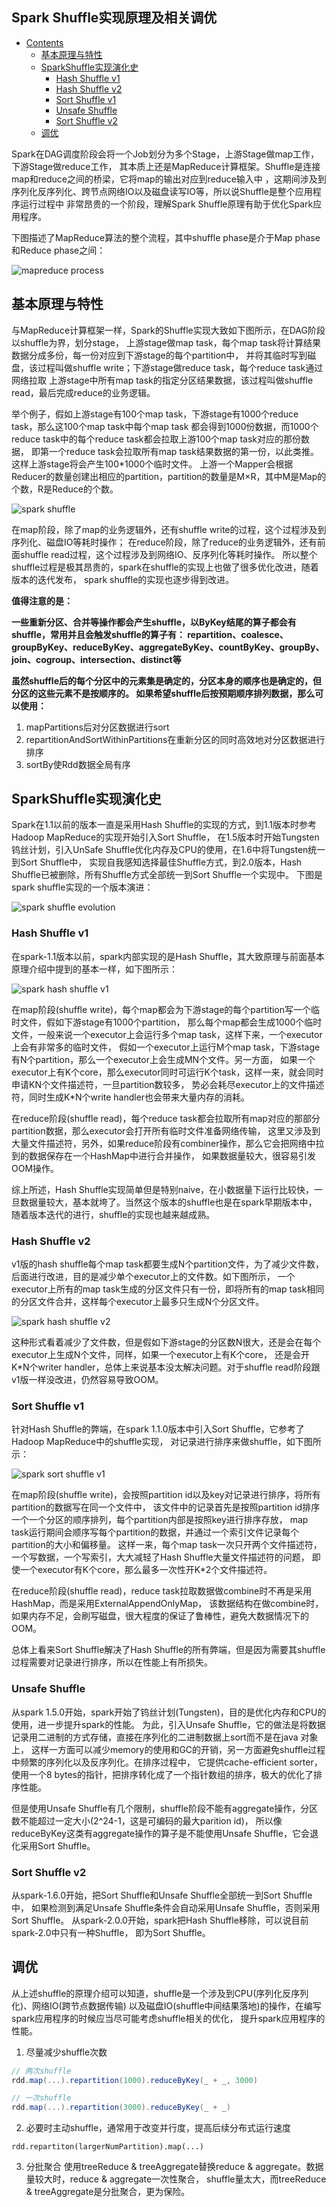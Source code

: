 Spark Shuffle实现原理及相关调优 
------
* [Contents](#Contents)
	* [基本原理与特性](#基本原理与特性)
	* [SparkShuffle实现演化史](#SparkShuffle实现演化史)
	  * [Hash Shuffle v1](#Hash-Shuffle-v1)
	  * [Hash Shuffle v2](#Hash-Shuffle-v2)
	  * [Sort Shuffle v1](#Sort-Shuffle-v1)
	  * [Unsafe Shuffle](#Unsafe-Shuffle)
	  * [Sort Shuffle v2](#Sort-Shuffle-v2)
	* [调优](#调优)

Spark在DAG调度阶段会将一个Job划分为多个Stage，上游Stage做map工作，下游Stage做reduce工作，
其本质上还是MapReduce计算框架。Shuffle是连接map和reduce之间的桥梁，它将map的输出对应到reduce输入中
，这期间涉及到序列化反序列化、跨节点网络IO以及磁盘读写IO等，所以说Shuffle是整个应用程序运行过程中
非常昂贵的一个阶段，理解Spark Shuffle原理有助于优化Spark应用程序。

下图描述了MapReduce算法的整个流程，其中shuffle phase是介于Map phase和Reduce phase之间：

![mapreduce process](images/mapreduce-process.png)

## 基本原理与特性
与MapReduce计算框架一样，Spark的Shuffle实现大致如下图所示，在DAG阶段以shuffle为界，划分stage，
上游stage做map task，每个map task将计算结果数据分成多份，每一份对应到下游stage的每个partition中，
并将其临时写到磁盘，该过程叫做shuffle write；下游stage做reduce task，每个reduce task通过网络拉取
上游stage中所有map task的指定分区结果数据，该过程叫做shuffle read，最后完成reduce的业务逻辑。

举个例子，假如上游stage有100个map task，下游stage有1000个reduce task，那么这100个map task中每个map task
都会得到1000份数据，而1000个reduce task中的每个reduce task都会拉取上游100个map task对应的那份数据，
即第一个reduce task会拉取所有map task结果数据的第一份，以此类推。这样上游stage将会产生100*1000个临时文件。
上游一个Mapper会根据Reducer的数量创建出相应的partition，partition的数量是M×R，其中M是Map的个数，R是Reduce的个数。

![spark shuffle](images/spark-shuffle.png)

在map阶段，除了map的业务逻辑外，还有shuffle write的过程，这个过程涉及到序列化、磁盘IO等耗时操作；
在reduce阶段，除了reduce的业务逻辑外，还有前面shuffle read过程，这个过程涉及到网络IO、反序列化等耗时操作。
所以整个shuffle过程是极其昂贵的，spark在shuffle的实现上也做了很多优化改进，随着版本的迭代发布，
spark shuffle的实现也逐步得到改进。

**值得注意的是：**

**一些重新分区、合并等操作都会产生shuffle，以ByKey结尾的算子都会有shuffle，常用并且会触发shuffle的算子有：
repartition、coalesce、groupByKey、reduceByKey、aggregateByKey、countByKey、groupBy、join、cogroup、intersection、distinct等**


**虽然shuffle后的每个分区中的元素集是确定的，分区本身的顺序也是确定的，但分区的这些元素不是按顺序的。
如果希望shuffle后按预期顺序排列数据，那么可以使用：**
1. mapPartitions后对分区数据进行sort
2. repartitionAndSortWithinPartitions在重新分区的同时高效地对分区数据进行排序
3. sortBy使Rdd数据全局有序

## SparkShuffle实现演化史
Spark在1.1以前的版本一直是采用Hash Shuffle的实现的方式，到1.1版本时参考Hadoop MapReduce的实现开始引入Sort Shuffle，
在1.5版本时开始Tungsten钨丝计划，引入UnSafe Shuffle优化内存及CPU的使用，在1.6中将Tungsten统一到Sort Shuffle中，
实现自我感知选择最佳Shuffle方式，到2.0版本，Hash Shuffle已被删除，所有Shuffle方式全部统一到Sort Shuffle一个实现中。
下图是spark shuffle实现的一个版本演进：

![spark shuffle evolution](images/spark-shuffle-evolution.png)

### Hash Shuffle v1
在spark-1.1版本以前，spark内部实现的是Hash Shuffle，其大致原理与前面基本原理介绍中提到的基本一样，如下图所示：

![spark hash shuffle v1](images/spark-hash-shuffle-v1.png)

在map阶段(shuffle write)，每个map都会为下游stage的每个partition写一个临时文件，假如下游stage有1000个partition，
那么每个map都会生成1000个临时文件，一般来说一个executor上会运行多个map task，这样下来，一个executor上会有非常多的临时文件，
假如一个executor上运行M个map task，下游stage有N个partition，那么一个executor上会生成MN个文件。另一方面，
如果一个executor上有K个core，那么executor同时可运行K个task，这样一来，就会同时申请KN个文件描述符，一旦partition数较多，
势必会耗尽executor上的文件描述符，同时生成K*N个write handler也会带来大量内存的消耗。

在reduce阶段(shuffle read)，每个reduce task都会拉取所有map对应的那部分partition数据，那么executor会打开所有临时文件准备网络传输，
这里又涉及到大量文件描述符，另外，如果reduce阶段有combiner操作，那么它会把网络中拉到的数据保存在一个HashMap中进行合并操作，
如果数据量较大，很容易引发OOM操作。

综上所述，Hash Shuffle实现简单但是特别naive，在小数据量下运行比较快，一旦数据量较大，基本就垮了。当然这个版本的shuffle也是在spark早期版本中，
随着版本迭代的进行，shuffle的实现也越来越成熟。

### Hash Shuffle v2
v1版的hash shuffle每个map task都要生成N个partition文件，为了减少文件数，后面进行改进，目的是减少单个executor上的文件数。如下图所示，
一个executor上所有的map task生成的分区文件只有一份，即将所有的map task相同的分区文件合并，这样每个executor上最多只生成N个分区文件。

![spark hash shuffle v2](images/spark-hash-shuffle-v2.png)

这种形式看着减少了文件数，但是假如下游stage的分区数N很大，还是会在每个executor上生成N个文件，同样，如果一个executor上有K个core，
还是会开K*N个writer handler，总体上来说基本没太解决问题。对于shuffle read阶段跟v1版一样没改进，仍然容易导致OOM。

### Sort Shuffle v1
针对Hash Shuffle的弊端，在spark 1.1.0版本中引入Sort Shuffle，它参考了Hadoop MapReduce中的shuffle实现，
对记录进行排序来做shuffle，如下图所示：

![spark sort shuffle v1](images/spark-sort-shuffle-v1.png)

在map阶段(shuffle write)，会按照partition id以及key对记录进行排序，将所有partition的数据写在同一个文件中，
该文件中的记录首先是按照partition id排序一个一个分区的顺序排列，每个partition内部是按照key进行排序存放，
map task运行期间会顺序写每个partition的数据，并通过一个索引文件记录每个partition的大小和偏移量。
这样一来，每个map task一次只开两个文件描述符，一个写数据，一个写索引，大大减轻了Hash Shuffle大量文件描述符的问题，
即使一个executor有K个core，那么最多一次性开K*2个文件描述符。

在reduce阶段(shuffle read)，reduce task拉取数据做combine时不再是采用HashMap，而是采用ExternalAppendOnlyMap，
该数据结构在做combine时，如果内存不足，会刷写磁盘，很大程度的保证了鲁棒性，避免大数据情况下的OOM。

总体上看来Sort Shuffle解决了Hash Shuffle的所有弊端，但是因为需要其shuffle过程需要对记录进行排序，所以在性能上有所损失。

### Unsafe Shuffle
从spark 1.5.0开始，spark开始了钨丝计划(Tungsten)，目的是优化内存和CPU的使用，进一步提升spark的性能。
为此，引入Unsafe Shuffle，它的做法是将数据记录用二进制的方式存储，直接在序列化的二进制数据上sort而不是在java 对象上，
这样一方面可以减少memory的使用和GC的开销，另一方面避免shuffle过程中频繁的序列化以及反序列化。在排序过程中，
它提供cache-efficient sorter，使用一个8 bytes的指针，把排序转化成了一个指针数组的排序，极大的优化了排序性能。

但是使用Unsafe Shuffle有几个限制，shuffle阶段不能有aggregate操作，分区数不能超过一定大小(2^24-1，这是可编码的最大parition id)，
所以像reduceByKey这类有aggregate操作的算子是不能使用Unsafe Shuffle，它会退化采用Sort Shuffle。

### Sort Shuffle v2
从spark-1.6.0开始，把Sort Shuffle和Unsafe Shuffle全部统一到Sort Shuffle中，
如果检测到满足Unsafe Shuffle条件会自动采用Unsafe Shuffle，否则采用Sort Shuffle。
从spark-2.0.0开始，spark把Hash Shuffle移除，可以说目前spark-2.0中只有一种Shuffle，
即为Sort Shuffle。

## 调优
从上述shuffle的原理介绍可以知道，shuffle是一个涉及到CPU(序列化反序列化)、网络IO(跨节点数据传输)
以及磁盘IO(shuffle中间结果落地)的操作，在编写spark应用程序的时候应当尽可能考虑shuffle相关的优化，
提升spark应用程序的性能。
1. 尽量减少shuffle次数

```scala
// 两次shuffle
rdd.map(...).repartition(1000).reduceByKey(_ + _, 3000)

// 一次shuffle
rdd.map(...).repartition(3000).reduceByKey(_ + _)
```

2. 必要时主动shuffle，通常用于改变并行度，提高后续分布式运行速度

```
rdd.repartiton(largerNumPartition).map(...)
```

3. 分批聚合
使用treeReduce & treeAggregate替换reduce & aggregate。数据量较大时，reduce & aggregate一次性聚合，
shuffle量太大，而treeReduce & treeAggregate是分批聚合，更为保险。





